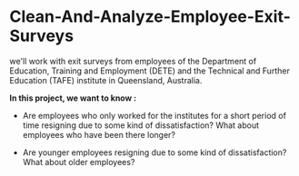 # Clean-And-Analyze-Employee-Exit-Surveys

we'll work with exit surveys from employees of the Department of Education, Training and Employment (DETE) and the Technical and Further Education (TAFE) institute in Queensland, Australia.

**In this project, we want to know :**

 - Are employees who only worked for the institutes for a short period of time resigning due to some kind of dissatisfaction? What about employees who have been there longer?

 - Are younger employees resigning due to some kind of dissatisfaction? What about older employees?
